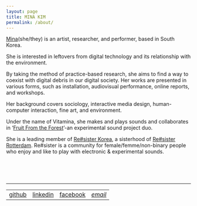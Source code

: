 ```yaml
---
layout: page
title: MINA KIM
permalink: /about/
---
```



<a href="http://mina-vitamina.net/" target="blank">Mina</a>(she/they) is an artist, researcher, and performer, based in South Korea.<br>

She is interested in leftovers from digital technology and its relationship with the environment.<br>

By taking the method of practice-based research, she aims to find a way to coexist with digital debris in our digital society. Her works are presented in various forms, such as installation, audiovisual performance, online reports, and workshops.<br>

Her background covers sociology, interactive media design, human-computer interaction, fine art, and environment.<br>

Under the name of Vitamina, she makes and plays sounds and collaborates in ‘<a href="https://fruitfromtheforest.com/" target="blank">Fruit From the Forest</a>’-an experimental sound project duo.<br>

She is a leading member of <a href="https://www.facebook.com/resister.korea" target="blank">Re#sister Korea</a>, a sisterhood of <a href="https://www.facebook.com/resister.worm/" target="blank">Re#sister Rotterdam</a>. Re#sister is a community for female/femme/non-binary people who enjoy and like to play with electronic & experimental sounds.
<br><br>


<!-- <address>
  <a href="mailto:lucid2713@gmail.com"><span class="icon email"></span>contact me</a>
</address> -->

<!-- <div id="email">lucid2713@gmail.com</div> -->

<br/><br/>
<hr>
<table id="other_links">
<tr>
<td><a href="http://github.com/lucid2713" target="blank"><span class="icon github"></span>github</a></td>
<td><a href="https://www.linkedin.com/in/mina-kim-66b849156/" target="blank"><span class="icon linkedin"></span>linkedin</a></td>
<!-- <td><a href="https://soundcloud.com/mina-vitamina" target="blank"><span class="icon soundcloud"></span>soundcloud</a></td> -->
<!-- <td><a href="https://vimeo.com/vitamina" target="blank"><span class="icon vimeo"></span>vimeo</a></td> -->
<td><a href="https://www.facebook.com/mina.kim.vitamina" target="blank"><span class="icon facebook"></span>facebook</a></td>
<td><address><a href="mailto:mina.vitamina@posteo.net"><span class="icon email"></span>email</a></address></td>
</tr>
</table>
